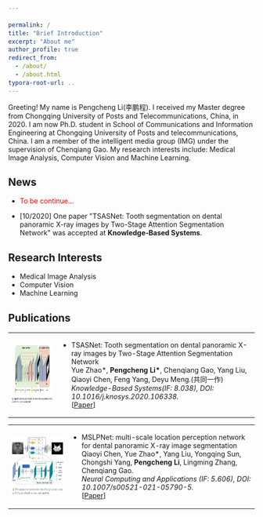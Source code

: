```yaml
---

permalink: /
title: "Brief Introduction"
excerpt: "About me"
author_profile: true
redirect_from: 
  - /about/
  - /about.html
typora-root-url: ..
---
```


Greeting! My name is Pengcheng Li(李鹏程). I received my Master degree from Chongqing University of Posts and Telecommunications, China, in 2020. I am now  Ph.D. student in School of Communications and Information Engineering at Chongqing University of Posts and telecommunications, China. I am a member of the  intelligent media group (IMG) under the supervision of Chenqiang Gao. My research interests include: Medical Image Analysis, Computer Vision and Machine Learning.    

<h2>News</h2>
<ul>
<li><p><font color="red">To be continue...</font></p>
</li>
<li><p>[10/2020] One paper "TSASNet: Tooth segmentation on dental panoramic X-ray images by Two-Stage Attention Segmentation Network" was accepted at <b>Knowledge-Based Systems</b>.</p>
</li>
</ul>
<h2>Research Interests</h2>
<ul>
<li>Medical Image Analysis</li>
<li>Computer Vision</li>
<li>Machine Learning</li>
</ul>


<h2>
  Publications 
</h2>
<table>
<tbody><tr>
<td><img src="figures\TSASNet.png" width="300" height="120"></td>
<td><ul>
<li><p>
	TSASNet: Tooth segmentation on dental panoramic X-ray images by Two-Stage Attention Segmentation Network
	<br> Yue Zhao*, <b>Pengcheng Li*</b>, Chenqiang Gao, Yang Liu, Qiaoyi Chen, Feng Yang, Deyu Meng.(共同一作)<br> 
	<i>Knowledge-Based Systems(IF: 8.038), DOI: 10.1016/j.knosys.2020.106338.</i><br>
	[<a href="https://www.sciencedirect.com/science/article/abs/pii/S0950705120304950">Paper</a>]
    </p>
</li>
</ul></td>
</tr>
</tbody></table>
<table>
<tbody><tr>
<td><img src="figures\MSLPNet.png" width="300" height="120"></td>
<td><ul>
<li><p>
	MSLPNet: multi-scale location perception network for dental panoramic X-ray image segmentation
	<br>Qiaoyi Chen, Yue Zhao*, Yang Liu, Yongqing Sun, Chongshi Yang, <b>Pengcheng Li</b>, Lingming Zhang, Chenqiang Gao.<br> 
	<i>Neural Computing and Applications (IF: 5.606), DOI: 10.1007/s00521-021-05790-5.</i><br>
	[<a href="https://link.springer.com/article/10.1007/s00521-021-05790-5">Paper</a>]
    </p>
</li>
</ul></td>
</tr>
</tbody></table>


